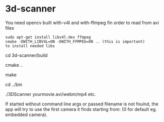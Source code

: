 # 3d-scanner
You need opencv built with-v4l and with-ffmpeg fin order to read from avi files 
```
sudo apt-get install libv4l-dev ffmpeg
cmake -DWITH_LIBV4L=ON -DWITH_FFMPEG=ON .. (this is important)
to install needed libs 
```
cd 3d-scanner/build

cmake ..

make

cd ../bin

./3DScanner yourmovie.avi/webm/mp4 etc.

If started without command line args or passed filename is not fouind,
the app will try to use the first camera it finds starting from: (0 for default eg. embedded camera).


